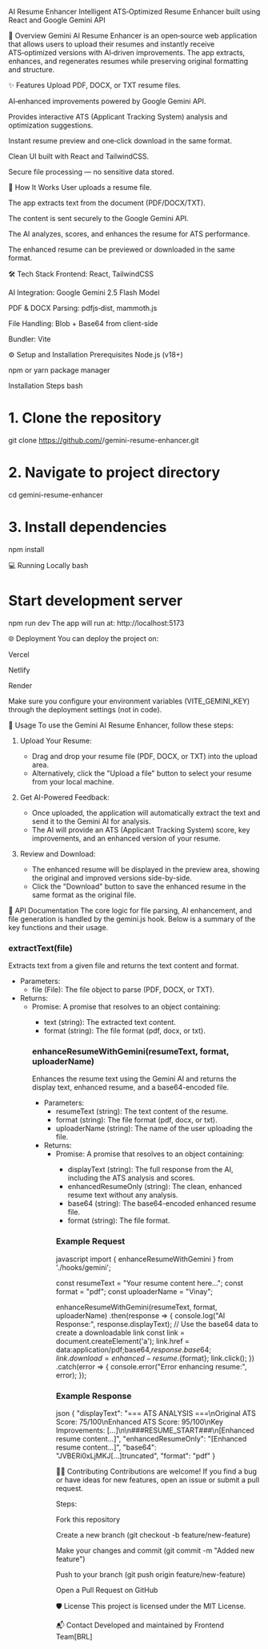 AI Resume Enhancer
Intelligent ATS‑Optimized Resume Enhancer built using React and Google Gemini API

🚀 Overview
Gemini AI Resume Enhancer is an open‑source web application that allows users to upload their resumes and instantly receive ATS‑optimized versions with AI‑driven improvements.
The app extracts, enhances, and regenerates resumes while preserving original formatting and structure.

✨ Features
Upload PDF, DOCX, or TXT resume files.

AI‑enhanced improvements powered by Google Gemini API.

Provides interactive ATS (Applicant Tracking System) analysis and optimization suggestions.

Instant resume preview and one‑click download in the same format.

Clean UI built with React and TailwindCSS.

Secure file processing — no sensitive data stored.

🧠 How It Works
User uploads a resume file.

The app extracts text from the document (PDF/DOCX/TXT).

The content is sent securely to the Google Gemini API.

The AI analyzes, scores, and enhances the resume for ATS performance.

The enhanced resume can be previewed or downloaded in the same format.

🛠️ Tech Stack
Frontend: React, TailwindCSS

AI Integration: Google Gemini 2.5 Flash Model

PDF & DOCX Parsing: pdfjs‑dist, mammoth.js

File Handling: Blob + Base64 from client-side

Bundler: Vite

⚙️ Setup and Installation
Prerequisites
Node.js (v18+)

npm or yarn package manager

Installation Steps
bash
# 1. Clone the repository
git clone https://github.com/<your-username>/gemini-resume-enhancer.git

# 2. Navigate to project directory
cd gemini-resume-enhancer

# 3. Install dependencies
npm install

💻 Running Locally
bash
# Start development server
npm run dev
The app will run at:
http://localhost:5173

🌐 Deployment
You can deploy the project on:

Vercel

Netlify

Render

Make sure you configure your environment variables (VITE_GEMINI_KEY) through the deployment settings (not in code).

🚀 Usage
To use the Gemini AI Resume Enhancer, follow these steps:

1. Upload Your Resume:
   - Drag and drop your resume file (PDF, DOCX, or TXT) into the upload area.
   - Alternatively, click the "Upload a file" button to select your resume from your local machine.

2. Get AI-Powered Feedback:
   - Once uploaded, the application will automatically extract the text and send it to the Gemini AI for analysis.
   - The AI will provide an ATS (Applicant Tracking System) score, key improvements, and an enhanced version of your resume.

3. Review and Download:
   - The enhanced resume will be displayed in the preview area, showing the original and improved versions side-by-side.
   - Click the "Download" button to save the enhanced resume in the same format as the original file.

🔌 API Documentation
The core logic for file parsing, AI enhancement, and file generation is handled by the gemini.js hook. Below is a summary of the key functions and their usage.

### extractText(file)
Extracts text from a given file and returns the text content and format.

- Parameters:
  - file (File): The file object to parse (PDF, DOCX, or TXT).
- Returns:
  - Promise<Object>: A promise that resolves to an object containing:
    - text (string): The extracted text content.
    - format (string): The file format (pdf, docx, or txt).

### enhanceResumeWithGemini(resumeText, format, uploaderName)
Enhances the resume text using the Gemini AI and returns the display text, enhanced resume, and a base64-encoded file.

- Parameters:
  - resumeText (string): The text content of the resume.
  - format (string): The file format (pdf, docx, or txt).
  - uploaderName (string): The name of the user uploading the file.
- Returns:
  - Promise<Object>: A promise that resolves to an object containing:
    - displayText (string): The full response from the AI, including the ATS analysis and scores.
    - enhancedResumeOnly (string): The clean, enhanced resume text without any analysis.
    - base64 (string): The base64-encoded enhanced resume file.
    - format (string): The file format.

### Example Request
  javascript
import { enhanceResumeWithGemini } from './hooks/gemini';

const resumeText = "Your resume content here...";
const format = "pdf";
const uploaderName = "Vinay";

enhanceResumeWithGemini(resumeText, format, uploaderName)
  .then(response => {
    console.log("AI Response:", response.displayText);
    // Use the base64 data to create a downloadable link
    const link = document.createElement('a');
    link.href = data:application/pdf;base64,${response.base64};
    link.download = enhanced-resume.${format};
    link.click();
  })
  .catch(error => {
    console.error("Error enhancing resume:", error);
  });


### Example Response
json
{
  "displayText": "=== ATS ANALYSIS ===\nOriginal ATS Score: 75/100\nEnhanced ATS Score: 95/100\nKey Improvements: [...]\n\n###RESUME_START###\n[Enhanced resume content...]",
  "enhancedResumeOnly": "[Enhanced resume content...]",
  "base64": "JVBERi0xLjMKJ[...]truncated",
  "format": "pdf"
}


🧑‍💻 Contributing
Contributions are welcome!
If you find a bug or have ideas for new features, open an issue or submit a pull request.

Steps:

Fork this repository

Create a new branch (git checkout -b feature/new-feature)

Make your changes and commit (git commit -m "Added new feature")

Push to your branch (git push origin feature/new-feature)

Open a Pull Request on GitHub

🛡️ License
This project is licensed under the MIT License.

📬 Contact
Developed and maintained by Frontend Team[BRL]


